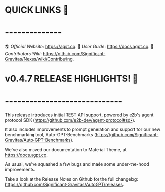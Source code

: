 # QUICK LINKS 🔗
# --------------
🌎 *Official Website*: https://agpt.co.
📖 *User Guide*: https://docs.agpt.co.
👩 *Contributors Wiki*: https://github.com/Significant-Gravitas/Nexus/wiki/Contributing.

# v0.4.7 RELEASE HIGHLIGHTS! 🚀
# -----------------------------
This release introduces initial REST API support, powered by e2b's agent 
protocol SDK (https://github.com/e2b-dev/agent-protocol#sdk). 

It also includes improvements to prompt generation and support 
for our new benchmarking tool, Auto-GPT-Benchmarks
(https://github.com/Significant-Gravitas/Auto-GPT-Benchmarks).

We've also moved our documentation to Material Theme, at https://docs.agpt.co.

As usual, we've squashed a few bugs and made some under-the-hood improvements.

Take a look at the Release Notes on Github for the full changelog:
https://github.com/Significant-Gravitas/AutoGPT/releases.
